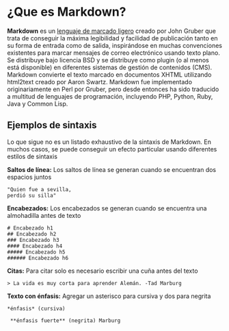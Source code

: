 # ¿Que es Markdown?

**Markdown** es un [lenguaje de marcado ligero](https://es.wikipedia.org/wiki/Lenguajes_de_marcas_ligeros) creado por John Gruber que trata de conseguir la máxima legibilidad y facilidad de publicación tanto en su forma de entrada como de salida, inspirándose en muchas convenciones existentes para marcar mensajes de correo electrónico usando texto plano. Se distribuye bajo licencia BSD y se distribuye como plugin (o al menos está disponible) en diferentes sistemas de gestión de contenidos (CMS). Markdown convierte el texto marcado en documentos XHTML utilizando html2text creado por Aaron Swartz. Markdown fue implementado originariamente en Perl por Gruber, pero desde entonces ha sido traducido a multitud de lenguajes de programación, incluyendo PHP, Python, Ruby, Java y Common Lisp.

## Ejemplos de sintaxis

Lo que sigue no es un listado exhaustivo de la sintaxis de Markdown. En muchos casos, se puede conseguir un efecto particular usando diferentes estilos de sintaxis

**Saltos de línea:** Los saltos de línea se generan cuando se encuentran dos espacios juntos

``` [language]
"Quien fue a sevilla,  
perdió su silla"
```

**Encabezados:** Los encabezados se generan cuando se encuentra una almohadilla antes de texto

``` [language]
# Encabezado h1
## Encabezado h2
### Encabezado h3
#### Encabezado h4
##### Encabezado h5
###### Encabezado h6
```

**Citas:** Para citar solo es necesario escribir una cuña antes del texto

``` [language]
> La vida es muy corta para aprender Alemán. -Tad Marburg
```

**Texto con énfasis:** Agregar un asterisco para cursiva y dos para negrita

``` [language]
*énfasis* (cursiva)

 **énfasis fuerte** (negrita) Marburg
```
